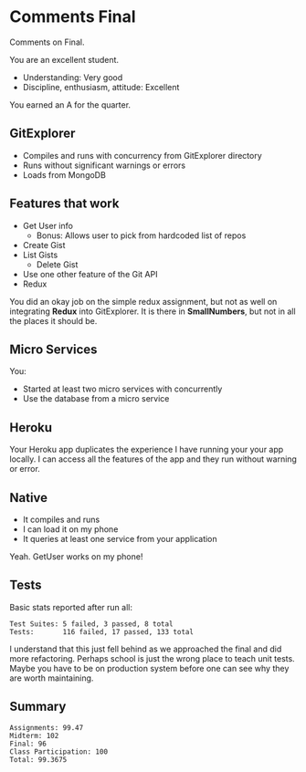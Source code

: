 # Comments Final

Comments on Final.

You are an excellent student.

- Understanding: Very good
- Discipline, enthusiasm, attitude: Excellent

You earned an A for the quarter.

## GitExplorer

- Compiles and runs with concurrency from GitExplorer directory
- Runs without significant warnings or errors
- Loads from MongoDB

## Features that work

- Get User info
  - Bonus: Allows user to pick from hardcoded list of repos
- Create Gist
- List Gists
  - Delete Gist
- Use one other feature of the Git API
- Redux

You did an okay job on the simple redux assignment, but not as well on integrating **Redux** into GitExplorer. It is there in **SmallNumbers**, but not in all the places it should be.

## Micro Services

You:

- Started at least two micro services with concurrently
- Use the database from a micro service

## Heroku

Your Heroku app duplicates the experience I have running your your app locally. I can access all the features of the app and they run without warning or error.

## Native

- It compiles and runs
- I can load it on my phone
- It queries at least one service from your application

Yeah. GetUser works on my phone!

## Tests

Basic stats reported after run all:

```
Test Suites: 5 failed, 3 passed, 8 total
Tests:       116 failed, 17 passed, 133 total
```

I understand that this just fell behind as we approached the final and did more refactoring. Perhaps school is just the wrong place to teach unit tests. Maybe you have to be on production system before one can see why they are worth maintaining.

## Summary

```
Assignments: 99.47
Midterm: 102
Final: 96
Class Participation: 100
Total: 99.3675
```
